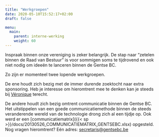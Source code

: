 ```yaml
---
title: "Werkgroepen"
date: 2020-05-10T15:52:17+02:00
draft: false

menu:
  main:
    parent: interne-werking
    weight: 60
---
```

Inspraak binnen onze vereniging is zeker belangrijk. De stap naar “zetelen binnen de Raad van Bestuur” is voor sommigen soms te tijdrovend en ook niet nodig om ideeën te lanceren binnen de Gentse BC.

Zo zijn er momenteel twee lopende werkgroepen.

De ene houdt zich bezig met de immer durende zoektocht naar extra sponsoring. Heb je interesse om hieromtrent mee te denken kan je steeds bij [Véronique](veronique.cloquet@gentsebc.be) terecht.

De andere houdt zich bezig omtrent communicatie binnen de Gentse BC. Het uitstippelen van een goede communicatiemethode binnen de steeds veranderende wereld van de technologie drong zich al een tijdje op. Ook werd er een [communicatiematrix]({{< sp >}}/docs/20130526_COMMUNICATIEMATRIX_GENTSEBC.xlsx) opgesteld. Nog vragen hieromtrent? Eén adres: secretaris@gentsebc.be
